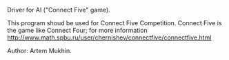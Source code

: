 Driver for AI ("Connect Five" game).

This program shoud be used for Connect Five Competition.
Connect Five is the game like Connect Four; for more information
http://www.math.spbu.ru/user/chernishev/connectfive/connectfive.html

Author: Artem Mukhin.
